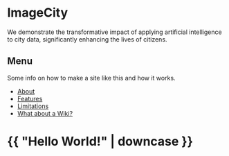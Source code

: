 # **ImageCity**

We demonstrate the transformative impact of applying artificial intelligence to city data, significantly enhancing the lives of citizens.

## Menu

Some info on how to make a site like this and how it works.

- [About](about.md)
- [Features](features.md)
- [Limitations](limitations.md)
- [What about a Wiki?](wiki.md)


<h1>{{ "Hello World!" | downcase }}</h1>
